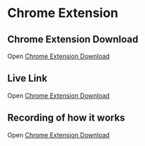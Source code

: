 # Chrome Extension

## Chrome Extension Download
Open [Chrome Extension Download](https://github.com/abiolafasanya/chrome-ext/blob/main/extension.zip) 

## Live Link
Open [Chrome Extension Download](https://github.com/abiolafasanya/chrome-ext/blob/main/extension.zip) 

## Recording of how it works
Open [Chrome Extension Download](https://asset.cloudinary.com/abiolafasanya/fbdc6cf539c600d4e4219d6776aecc05)

